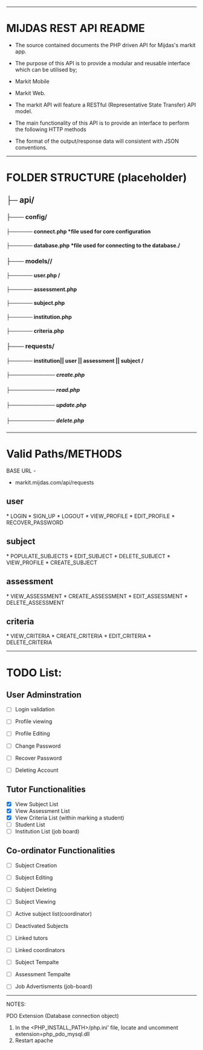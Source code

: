 
-------------------------------------------
<h1>MIJDAS REST API README</h1>


* The source contained documents the PHP driven API for Mijdas's markit app. 
* The purpose of this API is to provide a modular and reusable interface which can be utilised by;
* Markit Mobile
* Markit Web.

* The markit API will feature a RESTful (Representative State Transfer) API model.

* The main functionality of this API is to provide an interface to perform the following HTTP methods

* The format of the output/response data will consistent with JSON conventions.

-------------------------------------------
<h1>FOLDER STRUCTURE (placeholder)</h1>

<h2>├─ api/</h2>

<h3>├─── config/</h3>

<h4>├────── connect.php *file used for core configuration </h4>

<h4>├────── database.php *file used for connecting to the database./</h4>

<h3>├─── models//</h3>

<h4>├────── user.php /</h4>
<h4>├────── assessment.php </h4>
<h4>├────── subject.php </h4>
<h4>├────── institution.php  </h4>
<h4>├────── criteria.php </h4>

<h3>├─── requests/</h3>

<h4>├────── institution|| user || assessment || subject / </h4>

<h5>├──────────── create.php</h5>

<h5>├──────────── read.php </h5>

<h5>├──────────── update.php </h5>

<h5>├──────────── delete.php </h5>

-------------------------------------------
<h1>Valid Paths/METHODS</h1>

BASE URL -
* markit.mijdas.com/api/requests

<h2>user</h2>
* LOGIN
* SIGN_UP
* LOGOUT
* VIEW_PROFILE
* EDIT_PROFILE
* RECOVER_PASSWORD

<h2>subject</h2>
* POPULATE_SUBJECTS
* EDIT_SUBJECT
* DELETE_SUBJECT
* VIEW_PROFILE
* CREATE_SUBJECT

<h2>assessment</h2>
* VIEW_ASSESSMENT
* CREATE_ASSESSMENT
* EDIT_ASSESSMENT
* DELETE_ASSESSMENT


<h2>criteria</h2>
* VIEW_CRITERIA
* CREATE_CRITERIA
* EDIT_CRITERIA
* DELETE_CRITERIA




-------------------------------------------
<h1>TODO List:</h1>


<h2>User Adminstration</h2>

* [ ] Login validation 
* [ ] Profile viewing
* [ ] Profile Editing
* [ ] Change Password
* [ ] Recover Password
* [ ] Deleting Account


<h2>Tutor Functionalities</h2>

* [X] View Subject List
* [X] View Assessment List 
* [X] View Criteria List (within marking a student)
* [ ] Student List
* [ ] Institution List (job board)

<h2>Co-ordinator Functionalities</h2>

* [ ] Subject Creation
* [ ] Subject Editing
* [ ] Subject Deleting
* [ ] Subject Viewing
* [ ] Active subject list(coordinator)
* [ ] Deactivated Subjects
* [ ] Linked tutors
* [ ] Linked coordinators
* [ ] Subject Tempalte
* [ ] Assessment Tempalte
* [ ] Job Advertisments (job-board)





-------------------------------------------
NOTES:


PDO Extension (Database connection object)
1) In the <PHP_INSTALL_PATH>/php.ini' file, locate and uncomment extension=php_pdo_mysql.dll
2) Restart apache
